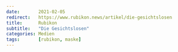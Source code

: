 ```yaml
---
date:       2021-02-05
redirect:   https://www.rubikon.news/artikel/die-gesichtslosen
title:      Rubikon
subtitle:   "Die Gesichtslosen"
categories: Medien
tags:       [rubikon, maske]
---
```

